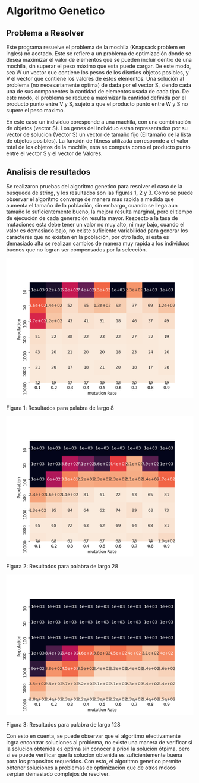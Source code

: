 # Algoritmo Genetico

## Problema a Resolver

Este programa resuelve el problema de la mochila (Knapsack problem en ingles) no acotado. Este se refiere a un problema de optimización donde se desea maximizar el valor de elementos que se pueden incluir dentro de una mochila, sin superar el peso máximo que esta puede cargar.
De este modo, sea W un vector que contiene los pesos de los disntios objetos posibles, y V el vector que contiene los valores de estos elementos. Una solución al problema (no necesariamente optima) de dada por el vector S, siendo cada una de sus componentes la cantidad de elementos usada de cada tipo.
De este modo, el problema se reduce a maximizar la cantidad definida por el producto punto entre V y S, sujeto a que el producto punto entre W y S no supere el peso maximo.

En este caso un individuo coresponde a una machila, con una combinación de objetos (vector S).
Los genes del individuo estan representados por su vector de solucion (Vector S) un vector de tamaño fijo (El tamaño de la lista de objetos posibles).
La función de fitness utilizada corresponde a el valor total de los objetos de la mochila, esta se computa como el producto punto entre el vector S y el vector de Valores.

## Analisis de resultados

Se realizaron pruebas del algoritmo genetico para resolver el caso de la busqueda de string, y los resultados son las figuras 1, 2 y 3. Como se puede observar el algoritmo converge de manera mas rapida a medida que aumenta el tamaño de la población, sin embargo, cuando se llega  aun tamaño lo suficientemente bueno, la mejora resulta marginal, pero el tiempo de ejecución de cada generación resulta mayor. Respecto a la tasa de mutaciones esta debe tener un valor no muy alto, ni muy bajo, cuando el valor es demasiado bajo, no existe suficiente variabilidad para generar los caracteres que no existen en la población, por otro lado, si esta es demasiado alta se realizan cambios de manera muy rapida a los individuos buenos que no logran ser compensados por la selección.

![Resultados para palabra de largo 8](https://github.com/VicentePenaLet/Tarea2/blob/master/word_lenght_8_heatmap.png?raw=true)

Figura 1: Resultados para palabra de largo 8

![Resultados para palabra de largo 28](https://github.com/VicentePenaLet/Tarea2/blob/master/word_lenght_28_heatmap.png?raw=true)

Figura 2: Resultados para palabra de largo 28

![Resultados para palabra de largo 128](https://github.com/VicentePenaLet/Tarea2/blob/master/word_lenght_128_heatmap.png?raw=true)

Figura 3: Resultados para palabra de largo 128

Con esto en cuenta, se puede observar que el algoritmo efectivamente logra encontrar soluciones al problema, no existe una manera de verificar si la solucion obtenida es optima sin conocer a priori la solución ótpima, pero si se puede verificar que la solucion obtenida es suficientemente buena para los propositos requeridos. Con esto, el algoritmo genetico permite obtener soluciones a problemas de optimización que de otros mdoos serpian demasiado complejos de resolver. 
